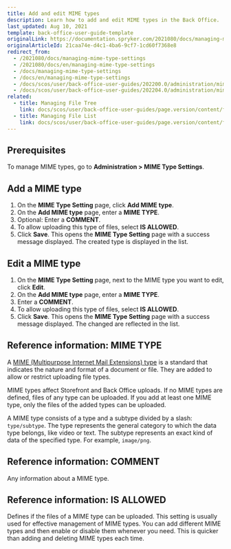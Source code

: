 ```yaml
---
title: Add and edit MIME types
description: Learn how to add and edit MIME types in the Back Office.
last_updated: Aug 10, 2021
template: back-office-user-guide-template
originalLink: https://documentation.spryker.com/2021080/docs/managing-mime-type-settings
originalArticleId: 21caa74e-d4c1-4ba6-9cf7-1cd60f7368e8
redirect_from:
  - /2021080/docs/managing-mime-type-settings
  - /2021080/docs/en/managing-mime-type-settings
  - /docs/managing-mime-type-settings
  - /docs/en/managing-mime-type-settings
  - /docs/scos/user/back-office-user-guides/202200.0/administration/mime-type-settings/managing-mime-type-settings.html
  - /docs/scos/user/back-office-user-guides/202204.0/administration/mime-type-settings/managing-mime-type-settings.html  
related:
  - title: Managing File Tree
    link: docs/scos/user/back-office-user-guides/page.version/content/file-manager/managing-file-tree.html
  - title: Managing File List
    link: docs/scos/user/back-office-user-guides/page.version/content/file-manager/managing-file-list.html
---
```


## Prerequisites

To manage MIME types, go to **Administration&nbsp;<span aria-label="and then">></span> MIME Type Settings**.

## Add a MIME type

1. On the **MIME Type Setting** page, click **Add MIME type**.
2. On the **Add MIME type** page, enter a **MIME TYPE**.
3. Optional: Enter a **COMMENT**.
4. To allow uploading this type of files, select **IS ALLOWED**.
5. Click **Save**.
    This opens the **MIME Type Setting** page with a success message displayed. The created type is displayed in the list.

## Edit a MIME type

1. On the **MIME Type Setting** page, next to the MIME type you want to edit, click **Edit**.
2. On the **Add MIME type** page, enter a **MIME TYPE**.
3. Enter a **COMMENT**.
4. To allow uploading this type of files, select **IS ALLOWED**.
5. Click **Save**.
    This opens the **MIME Type Setting** page with a success message displayed. The changed are reflected in the list.    

## Reference information: MIME TYPE

A [MIME (Multipurpose Internet Mail Extensions) type](https://developer.mozilla.org/en-US/docs/Web/HTTP/Basics_of_HTTP/MIME_types) is a standard that indicates the nature and format of a document or file. They are added to allow or restrict uploading file types.

MIME types affect Storefront and Back Office uploads. If no MIME types are defined, files of any type can be uploaded. If you add at least one MIME type, only the files of the added types can be uploaded.

A MIME type consists of a type and a subtype divided by a slash: `type/subtype`. The type represents the general category to which the data type belongs, like video or text. The subtype represents an exact kind of data of the specified type. For example, `image/png`.

## Reference information: COMMENT

Any information about a MIME type.

## Reference information: IS ALLOWED

Defines if the files of a MIME type can be uploaded. This setting is usually used for effective management of MIME types. You can add different MIME types and then enable or disable them whenever you need. This is quicker than adding and deleting MIME types each time.
